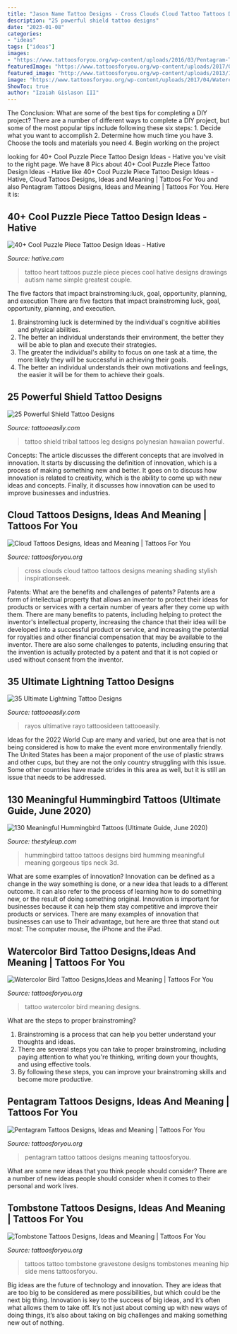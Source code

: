 ```yaml
---
title: "Jason Name Tattoo Designs - Cross Clouds Cloud Tattoo Tattoos Designs Meaning Shading Stylish Inspirationseek"
description: "25 powerful shield tattoo designs"
date: "2023-01-08"
categories:
- "ideas"
tags: ["ideas"]
images:
- "https://www.tattoosforyou.org/wp-content/uploads/2016/03/Pentagram-Tattoo.jpg"
featuredImage: "https://www.tattoosforyou.org/wp-content/uploads/2017/04/Watercolor-Bird-Tattoo-Images.jpg"
featured_image: "http://www.tattoosforyou.org/wp-content/uploads/2013/10/Cross-With-Clouds-Tattoo.jpg"
image: "https://www.tattoosforyou.org/wp-content/uploads/2017/04/Watercolor-Bird-Tattoo-Images.jpg"
ShowToc: true
author: "Izaiah Gislason III"
---
```



The Conclusion: What are some of the best tips for completing a DIY project?
There are a number of different ways to complete a DIY project, but some of the most popular tips include following these six steps: 1. Decide what you want to accomplish 2. Determine how much time you have 3. Choose the tools and materials you need 4. Begin working on the project 
	

		
looking for 40+ Cool Puzzle Piece Tattoo Design Ideas - Hative you've visit to the right page. We have 8 Pics about 40+ Cool Puzzle Piece Tattoo Design Ideas - Hative like 40+ Cool Puzzle Piece Tattoo Design Ideas - Hative, Cloud Tattoos Designs, Ideas and Meaning | Tattoos For You and also Pentagram Tattoos Designs, Ideas and Meaning | Tattoos For You. Here it is:
		
    
## 40+ Cool Puzzle Piece Tattoo Design Ideas - Hative

<img loading=lazy src="https://hative.com/wp-content/uploads/2014/03/puzzle-piece-tattoos/38-puzzle-heart-on-back.jpg" onerror="this.onerror=null;this.src='https://tse2.mm.bing.net/th?id=OIP.pMb_Xo2WGWrQKjSlrBuxhQHaJ6&amp;pid=15.1';" alt="40+ Cool Puzzle Piece Tattoo Design Ideas - Hative">

_Source: hative.com_

>tattoo heart tattoos puzzle piece pieces cool hative designs drawings autism name simple greatest couple. 

	

The five factors that impact brainstroming:luck, goal, opportunity, planning, and execution
There are five factors that impact brainstroming luck, goal, opportunity, planning, and execution. 
1. Brainstroming luck is determined by the individual's cognitive abilities and physical abilities. 
2. The better an individual understands their environment, the better they will be able to plan and execute their strategies. 
3. The greater the individual's ability to focus on one task at a time, the more likely they will be successful in achieving their goals. 
4. The better an individual understands their own motivations and feelings, the easier it will be for them to achieve their goals. 

    
## 25 Powerful Shield Tattoo Designs

<img loading=lazy src="http://www.tattooeasily.com/wp-content/uploads/2013/06/1411.jpg" onerror="this.onerror=null;this.src='https://tse1.mm.bing.net/th?id=OIP.80XRb4UZ8aQpKj8CHXNADAHaJ4&amp;pid=15.1';" alt="25 Powerful Shield Tattoo Designs">

_Source: tattooeasily.com_

>tattoo shield tribal tattoos leg designs polynesian hawaiian powerful. 

	

Concepts:
The article discusses the different concepts that are involved in innovation. It starts by discussing the definition of innovation, which is a process of making something new and better. It goes on to discuss how innovation is related to creativity, which is the ability to come up with new ideas and concepts. Finally, it discusses how innovation can be used to improve businesses and industries.

    
## Cloud Tattoos Designs, Ideas And Meaning | Tattoos For You

<img loading=lazy src="http://www.tattoosforyou.org/wp-content/uploads/2013/10/Cross-With-Clouds-Tattoo.jpg" onerror="this.onerror=null;this.src='https://tse2.mm.bing.net/th?id=OIP.rPc6dMJS5r8OjEZl4GEkGAHaJ4&amp;pid=15.1';" alt="Cloud Tattoos Designs, Ideas and Meaning | Tattoos For You">

_Source: tattoosforyou.org_

>cross clouds cloud tattoo tattoos designs meaning shading stylish inspirationseek. 

	

Patents: What are the benefits and challenges of patents?
Patents are a form of intellectual property that allows an inventor to protect their ideas for products or services with a certain number of years after they come up with them. There are many benefits to patents, including helping to protect the inventor's intellectual property, increasing the chance that their idea will be developed into a successful product or service, and increasing the potential for royalties and other financial compensation that may be available to the inventor. There are also some challenges to patents, including ensuring that the invention is actually protected by a patent and that it is not copied or used without consent from the inventor.

    
## 35 Ultimate Lightning Tattoo Designs

<img loading=lazy src="http://www.tattooeasily.com/wp-content/uploads/2013/06/273.jpg" onerror="this.onerror=null;this.src='https://tse4.mm.bing.net/th?id=OIP.nZAkoo_HJmiNrJVxXySm5AHaJ3&amp;pid=15.1';" alt="35 Ultimate Lightning Tattoo Designs">

_Source: tattooeasily.com_

>rayos ultimative rayo tattoosideen tattooeasily. 

	

Ideas for the 2022 World Cup are many and varied, but one area that is not being considered is how to make the event more environmentally friendly. The United States has been a major proponent of the use of plastic straws and other cups, but they are not the only country struggling with this issue. Some other countries have made strides in this area as well, but it is still an issue that needs to be addressed.

    
## 130 Meaningful Hummingbird Tattoos (Ultimate Guide, June 2020)

<img loading=lazy src="https://thestyleup.com/wp-content/uploads/2015/03/HUMMINGBIRD-TATTOO-DESIGNS-15.jpg" onerror="this.onerror=null;this.src='https://tse3.mm.bing.net/th?id=OIP.BBHvCvqC7q3RZySsjfiURQHaK6&amp;pid=15.1';" alt="130 Meaningful Hummingbird Tattoos (Ultimate Guide, June 2020)">

_Source: thestyleup.com_

>hummingbird tattoo tattoos designs bird humming meaningful meaning gorgeous tips neck 3d. 

	

What are some examples of innovation?
Innovation can be defined as a change in the way something is done, or a new idea that leads to a different outcome. It can also refer to the process of learning how to do something new, or the result of doing something original. Innovation is important for businesses because it can help them stay competitive and improve their products or services. There are many examples of innovation that businesses can use to Their advantage, but here are three that stand out most: The computer mouse, the iPhone and the iPad.

    
## Watercolor Bird Tattoo Designs,Ideas And Meaning | Tattoos For You

<img loading=lazy src="https://www.tattoosforyou.org/wp-content/uploads/2017/04/Watercolor-Bird-Tattoo-Images.jpg" onerror="this.onerror=null;this.src='https://tse3.mm.bing.net/th?id=OIP.T0dBrfW-GIO25X-UhvnEpAHaKY&amp;pid=15.1';" alt="Watercolor Bird Tattoo Designs,Ideas and Meaning | Tattoos For You">

_Source: tattoosforyou.org_

>tattoo watercolor bird meaning designs. 

	

What are the steps to proper brainstroming?
1. Brainstroming is a process that can help you better understand your thoughts and ideas.
2. There are several steps you can take to proper brainstroming, including paying attention to what you're thinking, writing down your thoughts, and using effective tools.
3. By following these steps, you can improve your brainstroming skills and become more productive.

    
## Pentagram Tattoos Designs, Ideas And Meaning | Tattoos For You

<img loading=lazy src="https://www.tattoosforyou.org/wp-content/uploads/2016/03/Pentagram-Tattoo.jpg" onerror="this.onerror=null;this.src='https://tse2.mm.bing.net/th?id=OIP.n7LfHNmIr899zus2rWcE8wHaJ7&amp;pid=15.1';" alt="Pentagram Tattoos Designs, Ideas and Meaning | Tattoos For You">

_Source: tattoosforyou.org_

>pentagram tattoo tattoos designs meaning tattoosforyou. 

	

What are some new ideas that you think people should consider?
There are a number of new ideas people should consider when it comes to their personal and work lives.

    
## Tombstone Tattoos Designs, Ideas And Meaning | Tattoos For You

<img loading=lazy src="https://www.tattoosforyou.org/wp-content/uploads/2016/02/Tattoos-of-Tombstones.jpg" onerror="this.onerror=null;this.src='https://tse3.mm.bing.net/th?id=OIP.JJ5aDqGgCnlu3HTNiPlgLQHaJ4&amp;pid=15.1';" alt="Tombstone Tattoos Designs, Ideas and Meaning | Tattoos For You">

_Source: tattoosforyou.org_

>tattoos tattoo tombstone gravestone designs tombstones meaning hip side mens tattoosforyou. 

	

Big ideas are the future of technology and innovation. They are ideas that are too big to be considered as mere possibilities, but which could be the next big thing. Innovation is key to the success of big ideas, and it’s often what allows them to take off. It’s not just about coming up with new ways of doing things, it’s also about taking on big challenges and making something new out of nothing.

